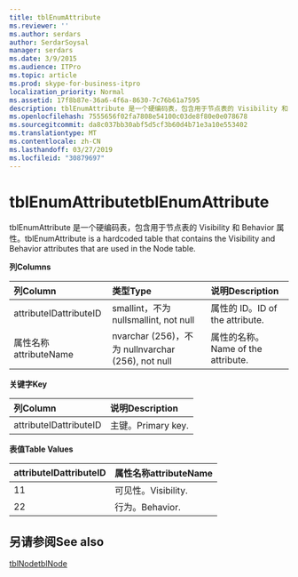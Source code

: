 ```yaml
---
title: tblEnumAttribute
ms.reviewer: ''
ms.author: serdars
author: SerdarSoysal
manager: serdars
ms.date: 3/9/2015
ms.audience: ITPro
ms.topic: article
ms.prod: skype-for-business-itpro
localization_priority: Normal
ms.assetid: 17f8b87e-36a6-4f6a-8630-7c76b61a7595
description: tblEnumAttribute 是一个硬编码表，包含用于节点表的 Visibility 和 Behavior 属性。
ms.openlocfilehash: 7555656f02fa7808e54100c03de8f80e0e078678
ms.sourcegitcommit: da8c037bb30abf5d5cf3b60d4b71e3a10e553402
ms.translationtype: MT
ms.contentlocale: zh-CN
ms.lasthandoff: 03/27/2019
ms.locfileid: "30879697"
---
```

# <a name="tblenumattribute"></a><span data-ttu-id="b8f33-103">tblEnumAttribute</span><span class="sxs-lookup"><span data-stu-id="b8f33-103">tblEnumAttribute</span></span>
 
<span data-ttu-id="b8f33-104">tblEnumAttribute 是一个硬编码表，包含用于节点表的 Visibility 和 Behavior 属性。</span><span class="sxs-lookup"><span data-stu-id="b8f33-104">tblEnumAttribute is a hardcoded table that contains the Visibility and Behavior attributes that are used in the Node table.</span></span>
  
<span data-ttu-id="b8f33-105">**列**</span><span class="sxs-lookup"><span data-stu-id="b8f33-105">**Columns**</span></span>

|<span data-ttu-id="b8f33-106">**列**</span><span class="sxs-lookup"><span data-stu-id="b8f33-106">**Column**</span></span>|<span data-ttu-id="b8f33-107">**类型**</span><span class="sxs-lookup"><span data-stu-id="b8f33-107">**Type**</span></span>|<span data-ttu-id="b8f33-108">**说明**</span><span class="sxs-lookup"><span data-stu-id="b8f33-108">**Description**</span></span>|
|:-----|:-----|:-----|
|<span data-ttu-id="b8f33-109">attributeID</span><span class="sxs-lookup"><span data-stu-id="b8f33-109">attributeID</span></span>  <br/> |<span data-ttu-id="b8f33-110">smallint，不为 null</span><span class="sxs-lookup"><span data-stu-id="b8f33-110">smallint, not null</span></span>  <br/> |<span data-ttu-id="b8f33-111">属性的 ID。</span><span class="sxs-lookup"><span data-stu-id="b8f33-111">ID of the attribute.</span></span>  <br/> |
|<span data-ttu-id="b8f33-112">属性名称</span><span class="sxs-lookup"><span data-stu-id="b8f33-112">attributeName</span></span>  <br/> |<span data-ttu-id="b8f33-113">nvarchar (256)，不为 null</span><span class="sxs-lookup"><span data-stu-id="b8f33-113">nvarchar (256), not null</span></span>  <br/> |<span data-ttu-id="b8f33-114">属性的名称。</span><span class="sxs-lookup"><span data-stu-id="b8f33-114">Name of the attribute.</span></span>  <br/> |
   
<span data-ttu-id="b8f33-115">**关键字**</span><span class="sxs-lookup"><span data-stu-id="b8f33-115">**Key**</span></span>

|<span data-ttu-id="b8f33-116">**列**</span><span class="sxs-lookup"><span data-stu-id="b8f33-116">**Column**</span></span>|<span data-ttu-id="b8f33-117">**说明**</span><span class="sxs-lookup"><span data-stu-id="b8f33-117">**Description**</span></span>|
|:-----|:-----|
|<span data-ttu-id="b8f33-118">attributeID</span><span class="sxs-lookup"><span data-stu-id="b8f33-118">attributeID</span></span>  <br/> |<span data-ttu-id="b8f33-119">主键。</span><span class="sxs-lookup"><span data-stu-id="b8f33-119">Primary key.</span></span>  <br/> |
   
<span data-ttu-id="b8f33-120">**表值**</span><span class="sxs-lookup"><span data-stu-id="b8f33-120">**Table Values**</span></span>

|<span data-ttu-id="b8f33-121">**attributeID**</span><span class="sxs-lookup"><span data-stu-id="b8f33-121">**attributeID**</span></span>|<span data-ttu-id="b8f33-122">**属性名称**</span><span class="sxs-lookup"><span data-stu-id="b8f33-122">**attributeName**</span></span>|
|:-----|:-----|
|<span data-ttu-id="b8f33-123">1</span><span class="sxs-lookup"><span data-stu-id="b8f33-123">1</span></span>  <br/> |<span data-ttu-id="b8f33-124">可见性。</span><span class="sxs-lookup"><span data-stu-id="b8f33-124">Visibility.</span></span>  <br/> |
|<span data-ttu-id="b8f33-125">2</span><span class="sxs-lookup"><span data-stu-id="b8f33-125">2</span></span>  <br/> |<span data-ttu-id="b8f33-126">行为。</span><span class="sxs-lookup"><span data-stu-id="b8f33-126">Behavior.</span></span>  <br/> |
   
## <a name="see-also"></a><span data-ttu-id="b8f33-127">另请参阅</span><span class="sxs-lookup"><span data-stu-id="b8f33-127">See also</span></span>

[<span data-ttu-id="b8f33-128">tblNode</span><span class="sxs-lookup"><span data-stu-id="b8f33-128">tblNode</span></span>](tblnode.md)
